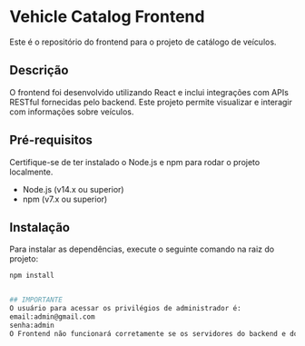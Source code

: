 # Vehicle Catalog Frontend

Este é o repositório do frontend para o projeto de catálogo de veículos.

## Descrição

O frontend foi desenvolvido utilizando React e inclui integrações com APIs RESTful fornecidas pelo backend. Este projeto permite visualizar e interagir com informações sobre veículos.

## Pré-requisitos

Certifique-se de ter instalado o Node.js e npm para rodar o projeto localmente.

- Node.js (v14.x ou superior)
- npm (v7.x ou superior)

## Instalação

Para instalar as dependências, execute o seguinte comando na raiz do projeto:

```bash
npm install


## IMPORTANTE
O usuário para acessar os privilégios de administrador é:
email:admin@gmail.com
senha:admin
O Frontend não funcionará corretamente se os servidores do backend e do mongoDB não estiverem em execução

